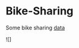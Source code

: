 # Bike-Sharing

Some bike sharing [data](https://raw.githubusercontent.com/NicJC/Bike-Sharing/main/bikerentals.csv)

![]

